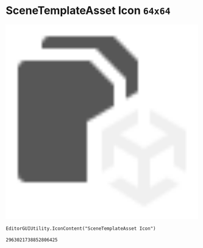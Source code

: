 # SceneTemplateAsset Icon `64x64`
<img src="/img/SceneTemplateAsset%20Icon.png" width=512 height=512>

``` CSharp
EditorGUIUtility.IconContent("SceneTemplateAsset Icon")
```
```
2963021738852806425
```
